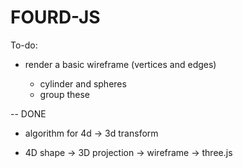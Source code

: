 # FOURD-JS

To-do:

* render a basic wireframe (vertices and edges)

  - cylinder and spheres
  - group these

-- DONE


* algorithm for 4d -> 3d transform

* 4D shape -> 3D projection -> wireframe -> three.js